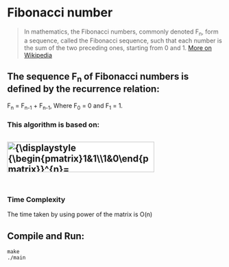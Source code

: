 # Fibonacci number

> In mathematics, the Fibonacci numbers, commonly denoted F<sub>n</sub>, form a sequence, called the Fibonacci sequence, such that each number is the sum of the two preceding ones, starting from 0 and 1.
> [More on Wikipedia](https://en.wikipedia.org/wiki/Fibonacci_number)

## The sequence F<sub>n</sub> of Fibonacci numbers is defined by the recurrence relation:

F<sub>n</sub> = F<sub>n-1</sub> + F<sub>n-1</sub>, Where F<sub>0</sub> = 0 and F<sub>1</sub> = 1.

### This algorithm is based on:

## <img src="https://wikimedia.org/api/rest_v1/media/math/render/svg/f90aae99d109a6d152d80d03d0353a5e849c560e" class="mwe-math-fallback-image-display" aria-hidden="true" style="background: white; vertical-align: -2.227ex; margin-bottom: -0.278ex; width:29.906ex; height:6.176ex;" alt="{\displaystyle {\begin{pmatrix}1&amp;1\\1&amp;0\end{pmatrix}}^{n}={\begin{pmatrix}F_{n+1}&amp;F_{n}\\F_{n}&amp;F_{n-1}\end{pmatrix}}}">

<br>

### Time Complexity

The time taken by using power of the matrix is O(n)

## Compile and Run:

```
make
./main
```
